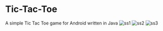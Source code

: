 # Tic-Tac-Toe
A simple Tic Tac Toe game for Android written in Java
![ss1](https://github.com/MilanNakum08/Tic-Tac-Toe/assets/141490590/28bf3572-e60d-46cf-9468-f8bdc833920d)
![ss2](https://github.com/MilanNakum08/Tic-Tac-Toe/assets/141490590/0e3f477f-23b1-4c83-955e-a80293c943ff)
![ss3](https://github.com/MilanNakum08/Tic-Tac-Toe/assets/141490590/35ce388d-585e-49c7-a16f-a0850d9fd561)
